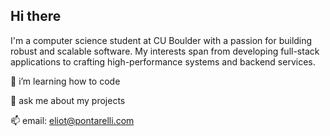 ## Hi there
I'm a computer science student at CU Boulder with a passion for building robust and scalable software. My interests span from developing full-stack applications to crafting high-performance systems and backend services.

🌱 i’m learning how to code

💬 ask me about my projects

📫 email: eliot@pontarelli.com
